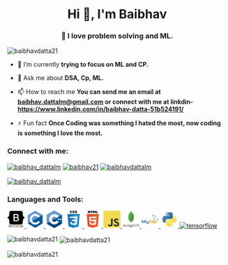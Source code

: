 <h1 align="center">Hi 👋, I'm Baibhav</h1>
<h3 align="center">👀 I love problem solving and ML.</h3>

<p align="left"> <img src="https://komarev.com/ghpvc/?username=baibhavdatta21&label=Profile%20views&color=0e75b6&style=flat" alt="baibhavdatta21" /> </p>

- 🌱 I’m currently **trying to focus on ML and CP.**

- 💬 Ask me about **DSA, Cp, ML.**

- 📫 How to reach me **You can send me an email at baibhav.dattalm@gmail.com or connect with me at linkdin- https://www.linkedin.com/in/baibhav-datta-51b524191/**

- ⚡ Fun fact **Once Coding was something I hated the most, now coding is something I love the most.**

<h3 align="left">Connect with me:</h3>
<p align="left">
<a href="https://codeforces.com/profile/baibhav_21" target="blank"><img align="center" src="https://raw.githubusercontent.com/rahuldkjain/github-profile-readme-generator/master/src/images/icons/Social/hackerrank.svg" alt="baibhav_dattalm" height="30" width="40" /></a>
<a href="https://www.leetcode.com/baibhav21" target="blank"><img align="center" src="https://raw.githubusercontent.com/rahuldkjain/github-profile-readme-generator/master/src/images/icons/Social/leet-code.svg" alt="baibhav21" height="30" width="40" /></a>
<a href="https://auth.geeksforgeeks.org/user/baibhavdattalm" target="blank"><img align="center" src="https://raw.githubusercontent.com/rahuldkjain/github-profile-readme-generator/master/src/images/icons/Social/geeks-for-geeks.svg" alt="baibhavdattalm" height="30" width="40" /></a>
</p>
<a href="https://www.hackerrank.com/baibhav_dattalm" target="blank"><img align="center" src="https://raw.githubusercontent.com/rahuldkjain/github-profile-readme-generator/master/src/images/icons/Social/hackerrank.svg" alt="baibhav_dattalm" height="30" width="40" /></a>

<h3 align="left">Languages and Tools:</h3>
<p align="left"> <a href="https://getbootstrap.com" target="_blank" rel="noreferrer"> <img src="https://raw.githubusercontent.com/devicons/devicon/master/icons/bootstrap/bootstrap-plain-wordmark.svg" alt="bootstrap" width="40" height="40"/> </a> <a href="https://www.cprogramming.com/" target="_blank" rel="noreferrer"> <img src="https://raw.githubusercontent.com/devicons/devicon/master/icons/c/c-original.svg" alt="c" width="40" height="40"/> </a> <a href="https://www.w3schools.com/cpp/" target="_blank" rel="noreferrer"> <img src="https://raw.githubusercontent.com/devicons/devicon/master/icons/cplusplus/cplusplus-original.svg" alt="cplusplus" width="40" height="40"/> </a> <a href="https://www.w3schools.com/css/" target="_blank" rel="noreferrer"> <img src="https://raw.githubusercontent.com/devicons/devicon/master/icons/css3/css3-original-wordmark.svg" alt="css3" width="40" height="40"/> </a> <a href="https://www.w3.org/html/" target="_blank" rel="noreferrer"> <img src="https://raw.githubusercontent.com/devicons/devicon/master/icons/html5/html5-original-wordmark.svg" alt="html5" width="40" height="40"/> </a> <a href="https://developer.mozilla.org/en-US/docs/Web/JavaScript" target="_blank" rel="noreferrer"> <img src="https://raw.githubusercontent.com/devicons/devicon/master/icons/javascript/javascript-original.svg" alt="javascript" width="40" height="40"/> </a> <a href="https://www.mongodb.com/" target="_blank" rel="noreferrer"> <img src="https://raw.githubusercontent.com/devicons/devicon/master/icons/mongodb/mongodb-original-wordmark.svg" alt="mongodb" width="40" height="40"/> </a> <a href="https://www.mysql.com/" target="_blank" rel="noreferrer"> <img src="https://raw.githubusercontent.com/devicons/devicon/master/icons/mysql/mysql-original-wordmark.svg" alt="mysql" width="40" height="40"/> </a> <a href="https://www.python.org" target="_blank" rel="noreferrer"> <img src="https://raw.githubusercontent.com/devicons/devicon/master/icons/python/python-original.svg" alt="python" width="40" height="40"/> </a> <a href="https://www.tensorflow.org" target="_blank" rel="noreferrer"> <img src="https://www.vectorlogo.zone/logos/tensorflow/tensorflow-icon.svg" alt="tensorflow" width="40" height="40"/> </a> </p>

<p><img align="left" src="https://github-readme-stats.vercel.app/api/top-langs?username=baibhavdatta21&show_icons=true&locale=en&layout=compact" alt="baibhavdatta21" /></p>

<p>&nbsp;<img align="center" src="https://github-readme-stats.vercel.app/api?username=baibhavdatta21&show_icons=true&locale=en" alt="baibhavdatta21" /></p>

<p><img align="center" src="https://github-readme-streak-stats.herokuapp.com/?user=baibhavdatta21&" alt="baibhavdatta21" /></p>
